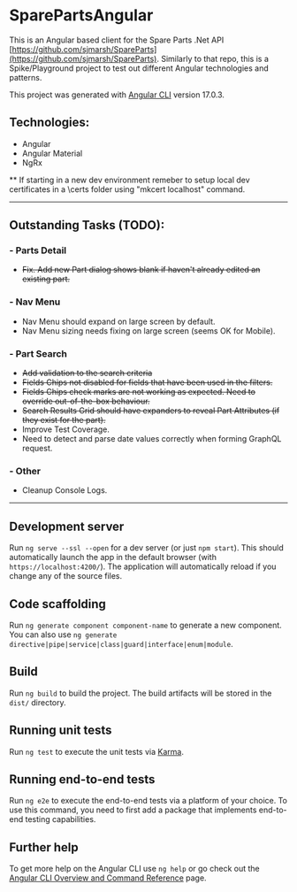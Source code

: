 # SparePartsAngular
This is an Angular based client for the Spare Parts .Net API [https://github.com/sjmarsh/SpareParts](https://github.com/sjmarsh/SpareParts).  Similarly to that repo, this is a Spike/Playground project to test out different Angular technologies and patterns.

This project was generated with [Angular CLI](https://github.com/angular/angular-cli) version 17.0.3.

## Technologies:
- Angular
- Angular Material
- NgRx

** If starting in a new dev environment remeber to setup local dev certificates in a \certs folder using "mkcert localhost" command.

---

## Outstanding Tasks (TODO):
### - Parts Detail
 - ~~Fix. Add new Part dialog shows blank if haven't already edited an existing part.~~
###  - Nav Menu 
 - Nav Menu should expand on large screen by default.  
 - Nav Menu sizing needs fixing on large screen (seems OK for Mobile).
###  - Part Search
 - ~~Add validation to the search criteria~~
 - ~~Fields Chips not disabled for fields that have been used in the filters.~~  
 - ~~Fields Chips check marks are not working as expected.  Need to override out-of-the-box behaviour.~~
 - ~~Search Results Grid should have expanders to reveal Part Attributes (if they exist for the part).~~
 - Improve Test Coverage.
 - Need to detect and parse date values correctly when forming GraphQL request.
### - Other
 - Cleanup Console Logs.

---

## Development server

Run `ng serve --ssl --open` for a dev server  (or just `npm start`).  This should automatically launch the app in the default browser (with `https://localhost:4200/`). The application will automatically reload if you change any of the source files.


## Code scaffolding

Run `ng generate component component-name` to generate a new component. You can also use `ng generate directive|pipe|service|class|guard|interface|enum|module`.

## Build

Run `ng build` to build the project. The build artifacts will be stored in the `dist/` directory.

## Running unit tests

Run `ng test` to execute the unit tests via [Karma](https://karma-runner.github.io).

## Running end-to-end tests

Run `ng e2e` to execute the end-to-end tests via a platform of your choice. To use this command, you need to first add a package that implements end-to-end testing capabilities.

## Further help

To get more help on the Angular CLI use `ng help` or go check out the [Angular CLI Overview and Command Reference](https://angular.io/cli) page.
